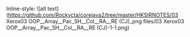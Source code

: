
Inline-style: 
![alt text](https://github.com/Rockycta/corejava2/tree/master/HKSIRNOTES/03 Xerox03  OOP__Array__Pac_SH__Col__RA__RE (CJ)_png files/03 Xerox03  OOP__Array__Pac_SH__Col__RA__RE (CJ)-1-1.png)
